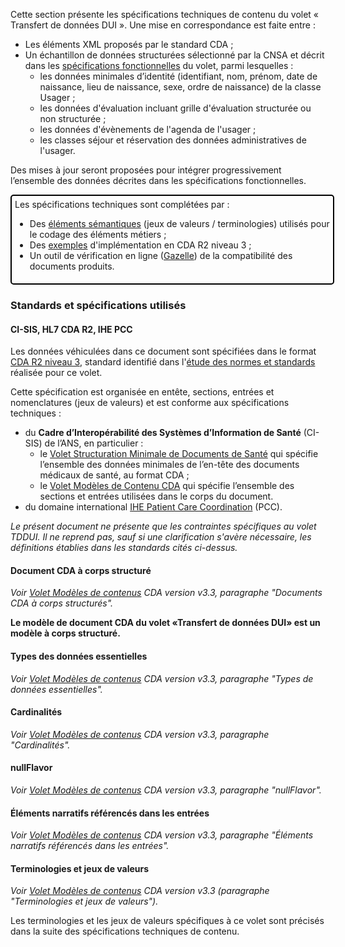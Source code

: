 Cette section présente les spécifications techniques de contenu du volet « Transfert de données DUI ». Une mise en correspondance est faite entre : 
- Les éléments XML proposés par le standard CDA ;
- Un échantillon de données structurées sélectionné par la CNSA et décrit dans les <a href="sfe.html">spécifications fonctionnelles</a> du volet, parmi lesquelles :
  - les données minimales d’identité (identifiant, nom, prénom, date de naissance, lieu de naissance, sexe, ordre de naissance) de la classe Usager ; 
  - les données d'évaluation incluant grille d'évaluation structurée ou non structurée ;
  - les données d'évènements de l'agenda de l'usager ;
  - les classes séjour et réservation des données administratives de l'usager.

Des mises à jour seront proposées pour intégrer progressivement l’ensemble des données décrites dans les spécifications fonctionnelles.

<div style="padding: 5px; border-radius: 5px; border: 2px solid black; width: 100%">
  Les spécifications techniques sont complétées par : 
  <ul>
    <li>Des <a href="terminology_cda.html">éléments sémantiques</a> (jeux de valeurs / terminologies) utilisés pour le codage des éléments métiers ;</li>
    <li>Des <a href="ressources_cda.html#exemples">exemples</a> d'implémentation en CDA R2 niveau 3 ;</li>
    <li>Un outil de vérification en ligne (<a href="https://interop.esante.gouv.fr/">Gazelle</a>) de la compatibilité des documents produits.</li>
  </ul>
</div>

### Standards et spécifications utilisés

#### CI-SIS, HL7 CDA R2, IHE PCC

Les données véhiculées dans ce document sont spécifiées dans le format <a href="https://www.hl7.org/implement/standards/product_brief.cfm?product_id=496">CDA R2 niveau 3</a>, standard identifié dans l'[étude des normes et standards](NormesStandards_TransfertDonneesDUI_V1.0.pdf) réalisée pour ce volet.

Cette spécification est organisée en entête, sections, entrées et nomenclatures (jeux de valeurs) et est conforme aux spécifications techniques :
- du **Cadre d’Interopérabilité des Systèmes d’Information de Santé** (CI-SIS) de l’ANS, en particulier :
  - le <a href="https://esante.gouv.fr/volet-structuration-minimale-de-documents-de-sante">Volet Structuration Minimale de Documents de Santé</a> qui spécifie l’ensemble des données minimales de l’en-tête des documents médicaux de santé, au format CDA ;
  - le <a href="https://esante.gouv.fr/volet-de-reference-modeles-de-contenus-cda">Volet Modèles de Contenu CDA</a> qui spécifie l’ensemble des sections et entrées utilisées dans le corps du document.
- du domaine international <a href="https://www.ihe.net/uploadedFiles/Documents/PCC/IHE_PCC_TF_Vol2.pdf">IHE Patient Care Coordination</a> (PCC).

*Le présent document ne présente que les contraintes spécifiques au volet TDDUI.*
*Il ne reprend pas, sauf si une clarification s'avère nécessaire, les définitions établies dans les standards cités ci-dessus.*

#### Document CDA à corps structuré

*Voir <a href="https://esante.gouv.fr/volet-de-reference-modeles-de-contenus-cda">Volet Modèles de contenus</a> CDA version v3.3, paragraphe "Documents CDA à corps structurés".*

**Le modèle de document CDA du volet «Transfert de données DUI»  est un modèle à corps structuré.**

#### Types des données essentielles

*Voir <a href="https://esante.gouv.fr/volet-de-reference-modeles-de-contenus-cda">Volet Modèles de contenus</a> CDA version v3.3, paragraphe "Types de données essentielles".*

#### Cardinalités

*Voir <a href="https://esante.gouv.fr/volet-de-reference-modeles-de-contenus-cda">Volet Modèles de contenus</a> CDA version v3.3, paragraphe "Cardinalités".*

#### nullFlavor

*Voir <a href="https://esante.gouv.fr/volet-de-reference-modeles-de-contenus-cda">Volet Modèles de contenus</a> CDA version v3.3, paragraphe "nullFlavor".*

#### Éléments narratifs référencés dans les entrées

*Voir <a href="https://esante.gouv.fr/volet-de-reference-modeles-de-contenus-cda">Volet Modèles de contenus</a> CDA version v3.3, paragraphe "Éléments narratifs référencés dans les entrées".*

#### Terminologies et jeux de valeurs

*Voir <a href="https://esante.gouv.fr/volet-de-reference-modeles-de-contenus-cda">Volet Modèles de contenus</a> CDA version v3.3 (paragraphe "Terminologies et jeux de valeurs").*

Les terminologies et les jeux de valeurs spécifiques à ce volet sont précisés dans la suite des spécifications techniques de contenu.
